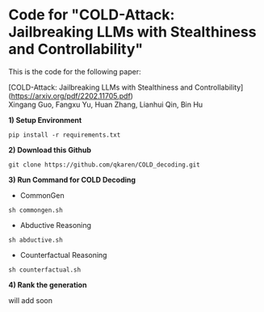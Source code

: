 # Code for "COLD-Attack: Jailbreaking LLMs with Stealthiness and Controllability"

This is the code for the following paper: 

[COLD-Attack: Jailbreaking LLMs with Stealthiness and Controllability] (https://arxiv.org/pdf/2202.11705.pdf) \
Xingang Guo, Fangxu Yu, Huan Zhang, Lianhui Qin, Bin Hu


**1) Setup Environment**
```
pip install -r requirements.txt
```

**2) Download this Github**
```
git clone https://github.com/qkaren/COLD_decoding.git
```

**3) Run Command for COLD Decoding**

* CommonGen
```
sh commongen.sh
```

* Abductive Reasoning 
```
sh abductive.sh
```

* Counterfactual Reasoning
```
sh counterfactual.sh
```

**4) Rank the generation**

will add soon
